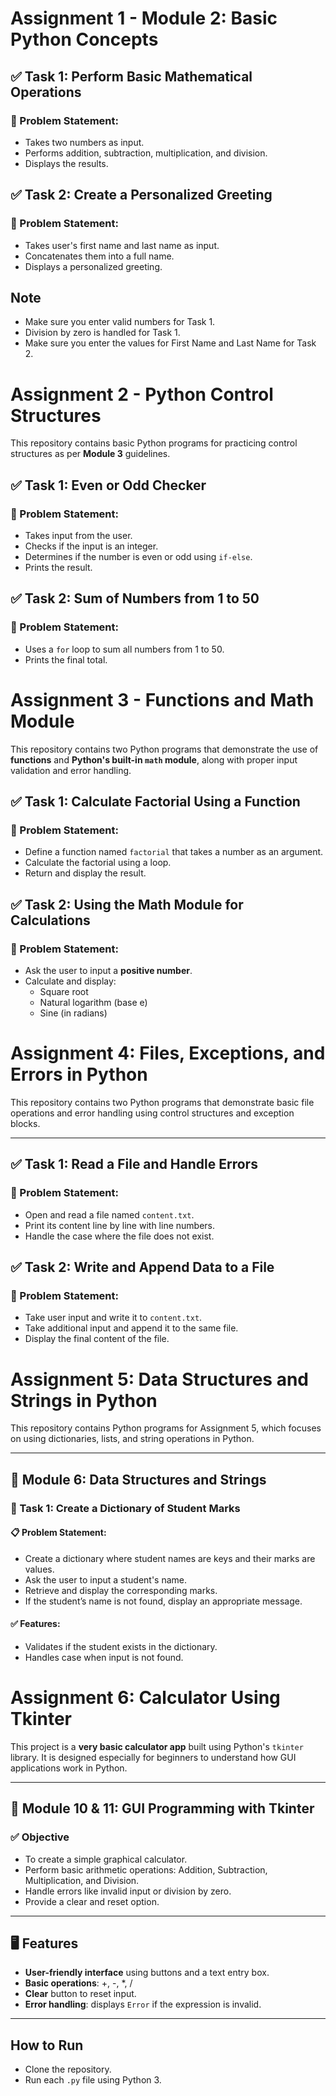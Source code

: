 # Assignment 1 - Module 2: Basic Python Concepts

## ✅ Task 1: Perform Basic Mathematical Operations

### 📌 Problem Statement:
- Takes two numbers as input.
- Performs addition, subtraction, multiplication, and division.
- Displays the results.

## ✅ Task 2: Create a Personalized Greeting

### 📌 Problem Statement:
- Takes user's first name and last name as input.
- Concatenates them into a full name.
- Displays a personalized greeting.

## Note
- Make sure you enter valid numbers for Task 1.
- Division by zero is handled for Task 1.
- Make sure you enter the values for First Name and Last Name for Task 2.

# Assignment 2 - Python Control Structures

This repository contains basic Python programs for practicing control structures as per **Module 3** guidelines.

## ✅ Task 1: Even or Odd Checker

### 📌 Problem Statement:
- Takes input from the user.
- Checks if the input is an integer.
- Determines if the number is even or odd using `if-else`.
- Prints the result.

## ✅ Task 2: Sum of Numbers from 1 to 50

### 📌 Problem Statement:
- Uses a `for` loop to sum all numbers from 1 to 50.
- Prints the final total.

# Assignment 3 - Functions and Math Module
This repository contains two Python programs that demonstrate the use of **functions** and **Python's built-in `math` module**, along with proper input validation and error handling.

## ✅ Task 1: Calculate Factorial Using a Function

### 📌 Problem Statement:
- Define a function named `factorial` that takes a number as an argument.
- Calculate the factorial using a loop.
- Return and display the result.

## ✅ Task 2: Using the Math Module for Calculations

### 📌 Problem Statement:
- Ask the user to input a **positive number**.
- Calculate and display:
  - Square root
  - Natural logarithm (base e)
  - Sine (in radians)

# Assignment 4: Files, Exceptions, and Errors in Python

This repository contains two Python programs that demonstrate basic file operations and error handling using control structures and exception blocks.

---

## ✅ Task 1: Read a File and Handle Errors

### 📌 Problem Statement:
- Open and read a file named `content.txt`.
- Print its content line by line with line numbers.
- Handle the case where the file does not exist.

## ✅ Task 2: Write and Append Data to a File

### 📌 Problem Statement:
- Take user input and write it to `content.txt`.
- Take additional input and append it to the same file.
- Display the final content of the file.

# Assignment 5: Data Structures and Strings in Python

This repository contains Python programs for Assignment 5, which focuses on using dictionaries, lists, and string operations in Python.

---

## 📘 Module 6: Data Structures and Strings

### 🔹 Task 1: Create a Dictionary of Student Marks

#### 📋 Problem Statement:
- Create a dictionary where student names are keys and their marks are values.
- Ask the user to input a student's name.
- Retrieve and display the corresponding marks.
- If the student’s name is not found, display an appropriate message.

#### ✅ Features:
- Validates if the student exists in the dictionary.
- Handles case when input is not found.

# Assignment 6: Calculator Using Tkinter

This project is a **very basic calculator app** built using Python's `tkinter` library. It is designed especially for beginners to understand how GUI applications work in Python.

---

## 📘 Module 10 & 11: GUI Programming with Tkinter

### ✅ Objective
- To create a simple graphical calculator.
- Perform basic arithmetic operations: Addition, Subtraction, Multiplication, and Division.
- Handle errors like invalid input or division by zero.
- Provide a clear and reset option.

---

## 🖥️ Features
- **User-friendly interface** using buttons and a text entry box.
- **Basic operations**: +, -, *, /
- **Clear** button to reset input.
- **Error handling**: displays `Error` if the expression is invalid.

---

## How to Run
- Clone the repository.
- Run each `.py` file using Python 3.